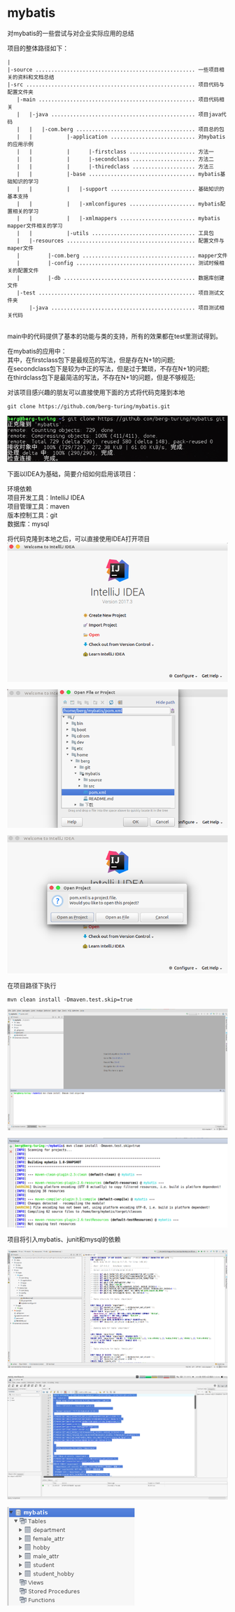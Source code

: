 # mybatis
对mybatis的一些尝试与对企业实际应用的总结  

项目的整体路径如下：  
```
|
|-source ................................................... 一些项目相关的资料和文档总结
|-src ...................................................... 项目代码与配置文件夹
   |-main .................................................. 项目代码相关
   |   |-java .............................................. 项目java代码
   |   |   |-com.berg ...................................... 项目总的包
   |   |           |-application ........................... 对mybatis的应用示例
   |   |           |      |-firstclass ..................... 方法一
   |   |           |      |-secondclass .................... 方法二
   |   |           |      |-thiredclass .................... 方法三
   |   |           |-base .................................. mybatis基础知识的学习
   |   |           |   |-support ........................... 基础知识的基本支持
   |   |           |   |-xmlconfigures ..................... mybatis配置相关的学习
   |   |           |   |-xmlmappers ........................ mybatis mapper文件相关的学习
   |   |           |-utils ................................. 工具包
   |   |-resources ......................................... 配置文件与maper文件
   |         |-com.berg .................................... mapper文件
   |         |-config ...................................... 测试时候相关的配置文件
   |         |-db .......................................... 数据库创建文件
   |-test .................................................. 项目测试文件夹
       |-java .............................................. 项目测试相关代码
   
```
 
  
main中的代码提供了基本的功能与类的支持，所有的效果都在test里测试得到。  

在mybatis的应用中：  
其中，在firstclass包下是最规范的写法，但是存在N+1的问题;  
在secondclass包下是较为中正的写法，但是过于繁琐，不存在N+1的问题;  
在thirdclass包下是最简洁的写法，不存在N+1的问题，但是不够规范;  


对该项目感兴趣的朋友可以直接使用下面的方式将代码克隆到本地  
```
git clone https://github.com/berg-turing/mybatis.git
```
![](https://github.com/berg-turing/mybatis/raw/master/source/image/git_clone.png)


下面以IDEA为基础，简要介绍如何启用该项目： 

环境依赖  
项目开发工具：IntelliJ IDEA  
项目管理工具：maven  
版本控制工具：git  
数据库：mysql  

将代码克隆到本地之后，可以直接使用IDEA打开项目  
![](https://github.com/berg-turing/mybatis/raw/master/source/image/idea_index.png)


![](https://github.com/berg-turing/mybatis/raw/master/source/image/idea_openproject.png)


![](https://github.com/berg-turing/mybatis/raw/master/source/image/idea_asproject.png)

在项目路径下执行  
```
mvn clean install -Dmaven.test.skip=true
```

![](https://github.com/berg-turing/mybatis/raw/master/source/image/idea_mavenclean.png)


![](https://github.com/berg-turing/mybatis/raw/master/source/image/idea_mavencleanfin.png)

项目将引入mybatis、junit和mysql的依赖


![](https://github.com/berg-turing/mybatis/raw/master/source/image/idea_database.png)



![](https://github.com/berg-turing/mybatis/raw/master/source/image/workbench_exesql.png)


![](https://github.com/berg-turing/mybatis/raw/master/source/image/workbench_database.png)


